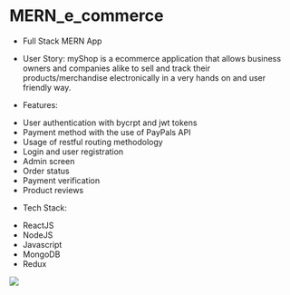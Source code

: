 # MERN_e_commerce

* Full Stack MERN App 

* User Story: myShop is a ecommerce application that allows business owners and companies alike to sell and track 
their products/merchandise electronically in a very hands on and user friendly way. 

* Features:
- User authentication with bycrpt and jwt tokens
- Payment method with the use of PayPals API
- Usage of restful routing methodology
- Login and user registration
- Admin screen
- Order status 
- Payment verification
- Product reviews


* Tech Stack:
- ReactJS
- NodeJS
- Javascript
- MongoDB
- Redux

![](gif/myShop2.gif)